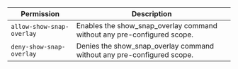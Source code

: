 | Permission | Description |
|------|-----|
|`allow-show-snap-overlay`|Enables the show_snap_overlay command without any pre-configured scope.|
|`deny-show-snap-overlay`|Denies the show_snap_overlay command without any pre-configured scope.|
